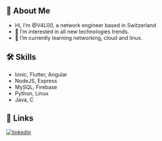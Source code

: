 ## 👋 About Me
- Hi, I’m @V4L00, a network engineer based in Switzerland
- 👀 I’m interested in all new technologies trends.
- 🌱 I’m currently learning networking, cloud and linux.

## 🛠 Skills
- Ionic, Flutter, Angular
- NodeJS, Express
- MySQL, Firebase
- Python, Linux
- Java, C

## 🔗 Links
[![linkedin](https://img.shields.io/badge/linkedin-0A66C2?style=for-the-badge&logo=linkedin&logoColor=white)](https://www.linkedin.com/in/valentin-pharisa)

<!---
V4L00/V4L00 is a ✨ special ✨ repository because its `README.md` (this file) appears on your GitHub profile.
You can click the Preview link to take a look at your changes.
--->
